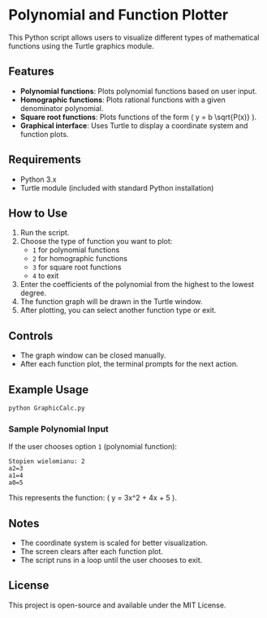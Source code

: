 # Polynomial and Function Plotter

This Python script allows users to visualize different types of mathematical functions using the Turtle graphics module.

## Features
- **Polynomial functions**: Plots polynomial functions based on user input.
- **Homographic functions**: Plots rational functions with a given denominator polynomial.
- **Square root functions**: Plots functions of the form \( y = b \sqrt{P(x)} \).
- **Graphical interface**: Uses Turtle to display a coordinate system and function plots.

## Requirements
- Python 3.x
- Turtle module (included with standard Python installation)

## How to Use
1. Run the script.
2. Choose the type of function you want to plot:
   - `1` for polynomial functions
   - `2` for homographic functions
   - `3` for square root functions
   - `4` to exit
3. Enter the coefficients of the polynomial from the highest to the lowest degree.
4. The function graph will be drawn in the Turtle window.
5. After plotting, you can select another function type or exit.

## Controls
- The graph window can be closed manually.
- After each function plot, the terminal prompts for the next action.

## Example Usage
```sh
python GraphicCalc.py
```

### Sample Polynomial Input
If the user chooses option `1` (polynomial function):
```
Stopien wielomianu: 2
a2=3
a1=4
a0=5
```
This represents the function: \( y = 3x^2 + 4x + 5 \).

## Notes
- The coordinate system is scaled for better visualization.
- The screen clears after each function plot.
- The script runs in a loop until the user chooses to exit.

## License
This project is open-source and available under the MIT License.

